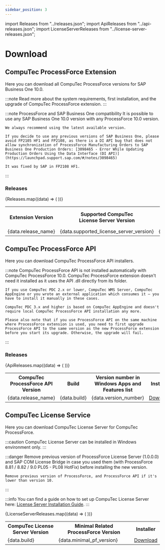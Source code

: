 ```yaml
---
sidebar_position: 3
---
```


import Releases from "../releases.json";
import ApiReleases from "../api-releases.json";
import LicenseServerReleases from "../license-server-releases.json";

# Download

## CompuTec ProcessForce Extension

Here you can download all CompuTec ProcessForce versions for SAP Business One 10.0.

:::note
    Read more about the system requirements, first installation, and the upgrade of CompuTec ProcessForce extension.
:::

:::note ProcessForce and SAP Business One compatibility
    It is possible to use any SAP Business One 10.0 version with any ProcessForce 10.0 version.

    We always recommend using the latest available version.

    If you decide to use any previous versions of SAP Business One, please avoid FP2105 HF1 and FP2108, as there is a DI API bug that does not allow synchronization of ProcessForce Manufacturing Orders to SAP Business One Production Orders: [3098465 - Error While Updating Production Orders Using the Data Interface (DI API)](https://launchpad.support.sap.com/#/notes/3098465)

    It was fixed by SAP in FP2108 HF1.
:::

### Releases

<table>
  <tr>
    <th>Extension Version</th>
    <th>Supported CompuTec<br />License Server Version</th>
    <th>Build</th>
    <th>Release Date</th>
    <th>Installer for<br />Lightweight Deployment</th>
  </tr>
  {Releases.map((data) => (
    <tr>
      <td>{data.release_name}</td>
      <td>{data.supported_license_server_version}</td>
      <td>{data.build}</td>
      <td style={{ whiteSpace: "nowrap" }}>{data.release_date}</td>
      <td><a href={data.download_url}>Download</a></td>
    </tr>
  ))}
</table>

## CompuTec ProcessForce API

Here you can download CompuTec ProcessForce API installers.

:::note
    CompuTec ProcessForce API is not installed automatically with CompuTec ProcessForce 10.0. CompuTec ProcessForce extension doesn't need it installed as it uses the API .dll directly from its folder.

    If you use CompuTec PDC 2.x or lower, CompuTec WMS Server, CompuTec AppEngine or you wrote an external application which consumes it – you have to install it manually in these cases.

    CompuTec PDC 3.x and higher is based on CompuTec AppEngine and doesn't require local CompuTec ProcessForce API installation any more.

    Please also note that if you use ProcessForce API on the same machine where ProcessForce extension is used, you need to first upgrade ProcessForce API to the same version as the new ProcessForce extension before you start its upgrade. Otherwise, the upgrade will fail.
:::

### Releases

<table>
  <tr>
    <th>CompuTec ProcessForce API Version</th>
    <th>Build</th>
    <th>Version number in<br />Windows Apps and<br />Features list</th>
    <th>Installer</th>
  </tr>
  {ApiReleases.map((data) => (
    <tr>
      <td>{data.release_name}</td>
      <td>{data.build}</td>
      <td>{data.version_number}</td>
      <td><a href={data.download_url}>Download</a></td>
    </tr>
  ))}
</table>

## CompuTec License Service

Here you can download CompuTec License Server for CompuTec ProcessForce.

:::caution
    CompuTec License Server can be installed in Windows environment only.
:::

:::danger
    Remove previous version of ProcessForce License Server (1.0.0.0) and SAP COM License Bridge in case you used them (with ProcessForce 8.81 / 8.82 / 9.0 PL05 - PL08 HotFix) before installing the new version.

    Remove previous version of ProcessForce, and ProcessForce API if it's lower than version 10.
:::

:::info
    You can find a guide on how to set up CompuTec License Server here: [License Server Installation Guide](../administrator-guide/licensing/license-server/license-server-installation.md).
:::

<table>
  <tr>
    <th>CompuTec License Server Version</th>
    <th>Minimal Related ProcessForce Version</th>
    <th>Installer</th>
  </tr>
  {LicenseServerReleases.map((data) => (
    <tr>
      <td>{data.build}</td>
      <td>{data.minimal_pf_version}</td>
      <td><a href={data.download_url}>Download</a></td>
    </tr>
  ))}
</table>
